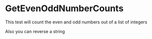 # GetEvenOddNumberCounts
This test will count the even and odd numbers out of a list of integers 

Also you can reverse a string 
